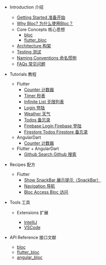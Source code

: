 - Introduction 介绍

  - [Getting Started 准备开始](gettingstarted.md)
  - [Why Bloc? 为什么使用Bloc？](whybloc.md)
  - Core Concepts 核心思想
    - [bloc](coreconcepts.md)
    - [flutter_bloc](flutterbloccoreconcepts.md)
  - [Architecture 构架](architecture.md)
  - [Testing 测试](testing.md)
  - [Naming Conventions 命名惯例](blocnamingconventions.md)
  - [FAQs 常见问题](faqs.md)

- Tutorials 教程

  - Flutter
    - [Counter 计数器](fluttercountertutorial.md)
    - [Timer 秒表](fluttertimertutorial.md)
    - [Infinite List 无限列表](flutterinfinitelisttutorial.md)
    - [Login 登陆](flutterlogintutorial.md)
    - [Weather 天气](flutterweathertutorial.md)
    - [Todos 备忘录](fluttertodostutorial.md)
    - [Firebase Login Firebase 登陆](flutterfirebaselogintutorial.md)
    - [Firestore Todos Firestore 备忘录](flutterfirestoretodostutorial.md)
  - AngularDart
    - [Counter 计数器](angularcountertutorial.md)
  - Flutter + AngularDart
    - [Github Search Github 搜索](flutterangulargithubsearch.md)

- Recipes 配方

  - Flutter
    - [Show SnackBar 展示提示（SnackBar）](recipesfluttershowsnackbar.md)
    - [Navigation 导航](recipesflutternavigation.md)
    - [Bloc Access Bloc 访问](recipesflutterblocaccess.md)

- Tools 工具

  - Extensions 扩展

    - [IntelliJ](blocintellijextension.md)
    - [VSCode](blocvscodeextension.md)

- API Reference 接口文献
  - [bloc](https://pub.dev/documentation/bloc/latest/bloc/bloc-library.html)
  - [flutter_bloc](https://pub.dev/documentation/flutter_bloc/latest/flutter_bloc/flutter_bloc-library.html)
  - [angular_bloc](https://pub.dev/documentation/angular_bloc/latest/angular_dart/angular_dart-library.html)

